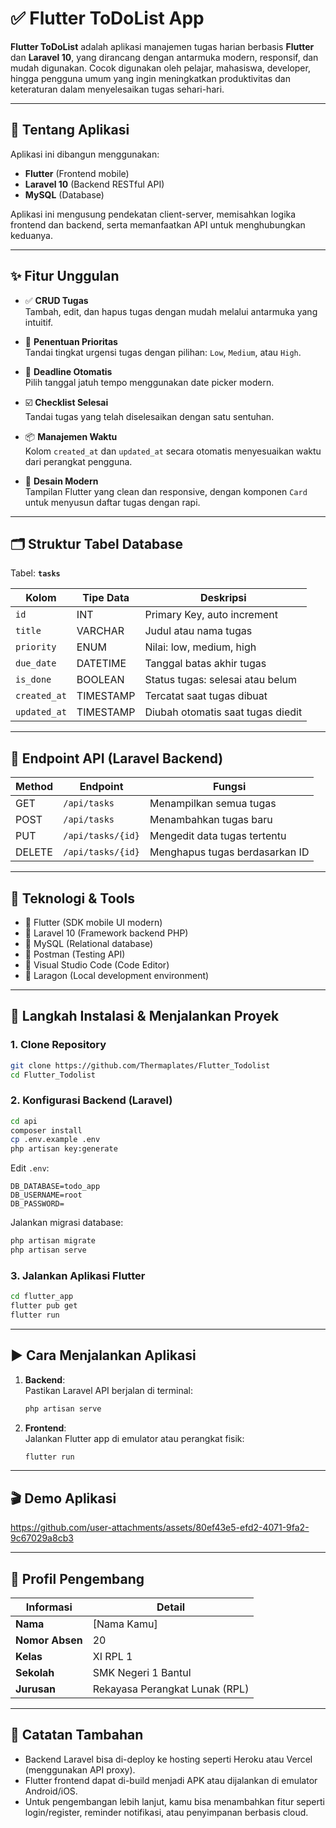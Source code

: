 # ✅ Flutter ToDoList App

**Flutter ToDoList** adalah aplikasi manajemen tugas harian berbasis **Flutter** dan **Laravel 10**, yang dirancang dengan antarmuka modern, responsif, dan mudah digunakan. Cocok digunakan oleh pelajar, mahasiswa, developer, hingga pengguna umum yang ingin meningkatkan produktivitas dan keteraturan dalam menyelesaikan tugas sehari-hari.

---

## 📱 Tentang Aplikasi

Aplikasi ini dibangun menggunakan:
- **Flutter** (Frontend mobile)
- **Laravel 10** (Backend RESTful API)
- **MySQL** (Database)

Aplikasi ini mengusung pendekatan client-server, memisahkan logika frontend dan backend, serta memanfaatkan API untuk menghubungkan keduanya.

---

## ✨ Fitur Unggulan

- ✅ **CRUD Tugas**  
  Tambah, edit, dan hapus tugas dengan mudah melalui antarmuka yang intuitif.

- 🎯 **Penentuan Prioritas**  
  Tandai tingkat urgensi tugas dengan pilihan: `Low`, `Medium`, atau `High`.

- 📅 **Deadline Otomatis**  
  Pilih tanggal jatuh tempo menggunakan date picker modern.

- ☑️ **Checklist Selesai**  
  Tandai tugas yang telah diselesaikan dengan satu sentuhan.

- 📦 **Manajemen Waktu**  
  Kolom `created_at` dan `updated_at` secara otomatis menyesuaikan waktu dari perangkat pengguna.

- 🎨 **Desain Modern**  
  Tampilan Flutter yang clean dan responsive, dengan komponen `Card` untuk menyusun daftar tugas dengan rapi.

---

## 🗂️ Struktur Tabel Database

Tabel: **`tasks`**

| Kolom        | Tipe Data | Deskripsi                          |
|--------------|-----------|-------------------------------------|
| `id`         | INT       | Primary Key, auto increment         |
| `title`      | VARCHAR   | Judul atau nama tugas               |
| `priority`   | ENUM      | Nilai: low, medium, high            |
| `due_date`   | DATETIME  | Tanggal batas akhir tugas           |
| `is_done`    | BOOLEAN   | Status tugas: selesai atau belum    |
| `created_at` | TIMESTAMP | Tercatat saat tugas dibuat          |
| `updated_at` | TIMESTAMP | Diubah otomatis saat tugas diedit   |

---

## 🔗 Endpoint API (Laravel Backend)

| Method | Endpoint             | Fungsi                       |
|--------|----------------------|------------------------------|
| GET    | `/api/tasks`         | Menampilkan semua tugas      |
| POST   | `/api/tasks`         | Menambahkan tugas baru       |
| PUT    | `/api/tasks/{id}`    | Mengedit data tugas tertentu |
| DELETE | `/api/tasks/{id}`    | Menghapus tugas berdasarkan ID |

---

## 🧰 Teknologi & Tools

- 🔹 Flutter (SDK mobile UI modern)
- 🔹 Laravel 10 (Framework backend PHP)
- 🔹 MySQL (Relational database)
- 🔹 Postman (Testing API)
- 🔹 Visual Studio Code (Code Editor)
- 🔹 Laragon (Local development environment)

---

## 🚀 Langkah Instalasi & Menjalankan Proyek

### 1. Clone Repository
```bash
git clone https://github.com/Thermaplates/Flutter_Todolist
cd Flutter_Todolist
```

### 2. Konfigurasi Backend (Laravel)
```bash
cd api
composer install
cp .env.example .env
php artisan key:generate
```

Edit `.env`:
```env
DB_DATABASE=todo_app
DB_USERNAME=root
DB_PASSWORD=
```

Jalankan migrasi database:
```bash
php artisan migrate
php artisan serve
```

### 3. Jalankan Aplikasi Flutter
```bash
cd flutter_app
flutter pub get
flutter run
```

---

## ▶️ Cara Menjalankan Aplikasi

1. **Backend**:  
   Pastikan Laravel API berjalan di terminal:  
   ```bash
   php artisan serve
   ```

2. **Frontend**:  
   Jalankan Flutter app di emulator atau perangkat fisik:  
   ```bash
   flutter run
   ```

---

## 🎬 Demo Aplikasi




https://github.com/user-attachments/assets/80ef43e5-efd2-4071-9fa2-9c67029a8cb3





---

## 👤 Profil Pengembang

| Informasi         | Detail                        |
|-------------------|-------------------------------|
| **Nama**          | [Nama Kamu]                   |
| **Nomor Absen**   | 20                            |
| **Kelas**         | XI RPL 1                      |
| **Sekolah**       | SMK Negeri 1 Bantul           |
| **Jurusan**       | Rekayasa Perangkat Lunak (RPL)|

---

## 📌 Catatan Tambahan

- Backend Laravel bisa di-deploy ke hosting seperti Heroku atau Vercel (menggunakan API proxy).
- Flutter frontend dapat di-build menjadi APK atau dijalankan di emulator Android/iOS.
- Untuk pengembangan lebih lanjut, kamu bisa menambahkan fitur seperti login/register, reminder notifikasi, atau penyimpanan berbasis cloud.
